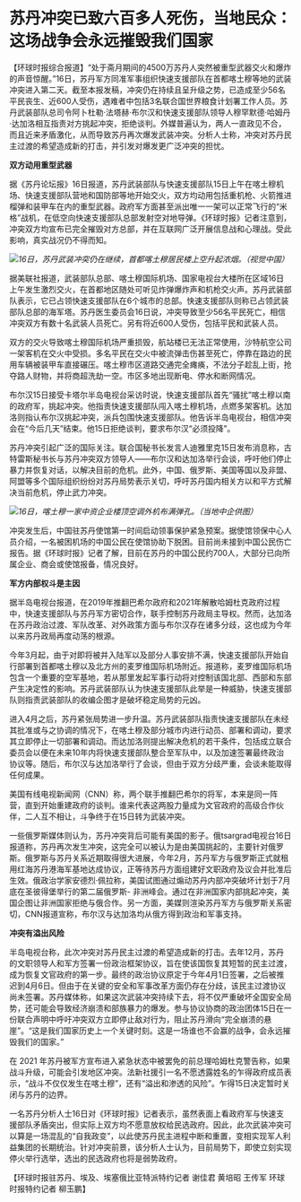 # 苏丹冲突已致六百多人死伤，当地民众：这场战争会永远摧毁我们国家

【环球时报综合报道】“处于斋月期间的4500万苏丹人突然被重型武器交火和爆炸的声音惊醒。”16日，苏丹军方同准军事组织快速支援部队在首都喀土穆等地的武装冲突进入第二天。截至本报发稿，冲突仍在持续且呈升级之势，已造成至少56名平民丧生、近600人受伤，遇难者中包括3名联合国世界粮食计划署工作人员。苏丹武装部队总司令阿卜杜勒·法塔赫·布尔汉和快速支援部队领导人穆罕默德·哈姆丹·达加洛相互指责对方挑起冲突，拒绝谈判。外媒普遍认为，两人一直政见不合，而且近来矛盾激化，从而导致苏丹再次爆发武装冲突。分析人士称，冲突对苏丹民主过渡的希望造成新的打击，并引发对爆发更广泛冲突的担忧。

**双方动用重型武器**

据《苏丹论坛报》16日报道，苏丹武装部队与快速支援部队15日上午在喀土穆机场、快速支援部队营地和国防部等地开始交火，双方均动用包括重机枪、火箭推进榴弹和装甲车在内的重型武器。政府军方面甚至派出唯一一架可以正常飞行的“米格”战机，在低空向快速支援部队总部发射空对地导弹。《环球时报》记者注意到，冲突双方均宣布已完全摧毁对方总部，并在互联网广泛开展信息战和心理战。受此影响，真实战况仍不得而知。

![](https://inews.gtimg.com/om_bt/ON2ktSuZwwCSMMegfWjhfZ8dyJV2mr2xu8bqFcls3o_o4AA/1000)_16日，苏丹武装冲突仍在继续，首都喀土穆居民楼上空升起浓烟。（视觉中国）_

据美联社报道，武装部队总部、喀土穆国际机场、国家电视台大楼所在区域16日上午发生激烈交火，在首都地区随处可听见炸弹爆炸声和机枪交火声。苏丹武装部队表示，它已占领快速支援部队在6个城市的总部。快速支援部队则称已占领武装部队总部的海军塔。苏丹医生委员会16日说，冲突导致至少56名平民死亡，相信冲突双方有数十名武装人员死亡。另有将近600人受伤，包括平民和武装人员。

双方的交火导致喀土穆国际机场严重损毁，航站楼已无法正常使用，沙特航空公司一架客机在交火中受损。多名平民在交火中被流弹击伤甚至死亡，停靠在路边的民用车辆被装甲车直接碾压。喀土穆市区道路交通完全瘫痪，不法分子趁乱上街，抢夺路人财物，并将商超洗劫一空。市区多地出现断电、停水和断网情况。

布尔汉15日接受卡塔尔半岛电视台采访时说，快速支援部队首先“骚扰”喀土穆以南的政府军，挑起冲突。他指责快速支援部队闯入喀土穆机场，点燃多架客机。达加洛则指认布尔汉挑起冲突，派兵包围快速支援部队。他告诉半岛电视台，相信冲突会在“今后几天”结束。他15日拒绝谈判，要求布尔汉“必须投降”。

苏丹冲突引起广泛的国际关注。联合国秘书长发言人迪雅里克15日发布消息称，古特雷斯秘书长与苏丹冲突双方领导人——布尔汉和达加洛举行会谈，呼吁他们停止暴力并恢复对话，以解决目前的危机。此外，中国、俄罗斯、美国等国以及非盟、阿盟等多个国际组织纷纷对苏丹局势表示关切，呼吁苏丹国内相关方以和平方式解决当前危机，停止武力冲突。

![](https://inews.gtimg.com/om_bt/Ocq_enpXl5YQgozIAhi4LhK07m9fy77yS7DtvCYYz_xo4AA/1000)_16日，喀土穆一家中资企业楼顶空调外机布满弹孔。（当地中企供图）_

冲突发生后，中国驻苏丹使馆第一时间启动领事保护紧急预案。据使馆领保中心人员介绍，一名被困机场的中国公民在使馆协助下脱困。目前尚未接到中国公民伤亡报告。据《环球时报》记者了解，目前在苏丹的中国公民约700人，大部分已向所属企业、商会或使馆报备，情况良好。

**军方内部权斗是主因**

据半岛电视台报道，在2019年推翻巴希尔政府和2021年解散哈姆杜克政府过程中，快速支援部队与苏丹军方密切合作，联手控制苏丹政局主导权。然而，达加洛在苏丹政治过渡、军队改革、对外政策方面与布尔汉存在诸多分歧，这也成为今年以来苏丹政局再度动荡的根源。

今年3月起，由于对即将被并入陆军以及部分人事安排不满，快速支援部队开始自行部署到首都喀土穆以及北方州的麦罗维国际机场附近。报道称，麦罗维国际机场包含一个重要的空军基地，若从那里发起军事行动将对控制该国北部、西部和东部产生决定性的影响。苏丹武装部队认为快速支援部队此举是一种威胁，快速支援部队则指责武装部队的收编企图才是破坏稳定局势的元凶。

进入4月之后，苏丹紧张局势进一步升温。苏丹武装部队指责快速支援部队在未经其批准或与之协调的情况下，在喀土穆及部分城市内进行动员、部署和调动，要求其立即停止一切部署和调动。而达加洛则提出解决危机的若干条件，包括成立联合委员会以便在未来10年内将快速支援部队整合至军队中，以及加速签署最终政治协议等。随后，布尔汉与达加洛举行了会谈，但由于双方分歧严重，会谈未能取得任何成果。

美国有线电视新闻网（CNN）称，两个联手推翻巴希尔的将军，本来是同一阵营，直到开始重建政府的谈判。谁来代表这两股力量成为文官政府的高级合作伙伴，二人互不相让，斗争终于在15日转为武装冲突。

一些俄罗斯媒体则认为，苏丹冲突背后可能有美国的影子。俄tsargrad电视台16日报道称，苏丹再次发生冲突，这完全可以被认为是由美国挑起的，主要针对俄罗斯。俄罗斯与苏丹关系近期取得很大进展，今年2月，苏丹军方与俄罗斯正式就租用红海苏丹港海军基地达成协议，正等待苏丹方面组建好文职政府及议会并批准后生效。俄政治学家安德烈·佩拉称，美国试图通过煽动苏丹内部冲突破坏计划于7月底在圣彼得堡举行的第二届俄罗斯-
非洲峰会。通过在非洲国家内部挑起冲突，美国企图让非洲国家拒绝与俄合作。另一方面，美媒则渲染苏丹军方与俄罗斯关系密切，CNN报道宣称，布尔汉与达加洛均从俄方得到政治和军事支持。

**冲突有溢出风险**

半岛电视台称，此次冲突对苏丹民主过渡的希望造成新的打击。去年12月，苏丹的文职领导人和军方签署一份政治框架协议，旨在使该国恢复其短暂的民主过渡，成为恢复文官政府的第一步。最终的政治协议原定于今年4月1日签署，之后被推迟到4月6日。但由于在关键的安全和军事改革方面仍存在分歧，该民主过渡协议尚未签署。苏丹媒体称，如果这次武装冲突持续下去，将不仅严重破坏全国安全局势，还可能会导致经济崩溃和部族暴力的爆发。参与协议协商的政治团体15日在一份联合声明中呼吁冲突双方立即停止敌对行为，阻止苏丹滑向“完全崩溃的悬崖”。“这是我们国家历史上一个关键时刻。这是一场谁也不会赢的战争，会永远摧毁我们的国家。”

在 2021
年苏丹被军方宣布进入紧急状态中被罢免的前总理哈姆杜克警告称，如果战斗升级，可能会引发地区冲突。法新社援引一名不愿透露姓名的乍得政府成员表示，“战斗不仅仅发生在喀土穆”，还有“溢出和渗透的风险”。乍得15日决定暂时关闭与苏丹的边界。

一名苏丹分析人士16日对《环球时报》记者表示，虽然表面上看政府军与快速支援部队矛盾突出，但实际上双方均不愿意放权给民选政府。因此，此次武装冲突可以算是一场混乱的“自我政变”，以此使苏丹民主进程中断和重置，变相实现军人利益集团的长期统治。针对冲突前景，该分析人士认为，目前局势下，即使立刻实现停火举行选举，选出的民选政府也将是弱势政府。

【环球时报驻苏丹、埃及、埃塞俄比亚特派特约记者 谢佳君 黄培昭 王传军 环球时报特约记者 柳玉鹏】

